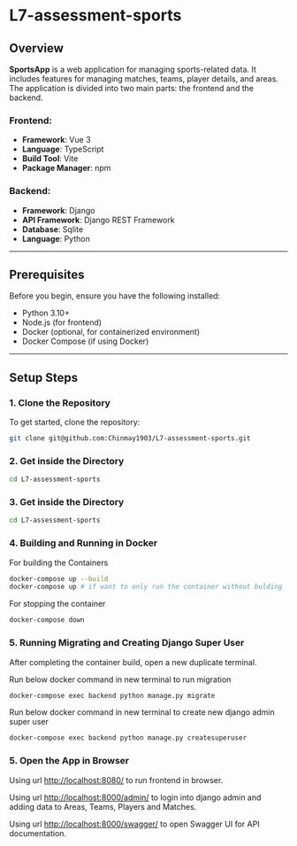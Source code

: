 # L7-assessment-sports

## Overview
**SportsApp** is a web application for managing sports-related data. It includes features for managing matches, teams, player details, and areas. The application is divided into two main parts: the frontend and the backend.

### Frontend:
- **Framework**: Vue 3
- **Language**: TypeScript
- **Build Tool**: Vite
- **Package Manager**: npm

### Backend:
- **Framework**: Django
- **API Framework**: Django REST Framework
- **Database**: Sqlite
- **Language**: Python

---

## Prerequisites

Before you begin, ensure you have the following installed:
- Python 3.10+
- Node.js (for frontend)
- Docker (optional, for containerized environment)
- Docker Compose (if using Docker)

---

## Setup Steps

### 1. Clone the Repository
To get started, clone the repository:

```bash
git clone git@github.com:Chinmay1903/L7-assessment-sports.git
```

### 2. Get inside the Directory

```bash
cd L7-assessment-sports
```

### 3. Get inside the Directory

```bash
cd L7-assessment-sports
```

### 4. Building and Running in Docker
For building the Containers

```bash
docker-compose up --build
docker-compose up # if want to only run the container without bulding
```
For stopping the container

```bash
docker-compose down
```

### 5. Running Migrating and Creating Django Super User
After completing the container build, open a new duplicate terminal.

Run below docker command in new terminal to run migration

```bash
docker-compose exec backend python manage.py migrate
```


Run below docker command in new terminal to create new django admin super user

```bash
docker-compose exec backend python manage.py createsuperuser
```

### 5. Open the App in Browser
Using url [http://localhost:8080/](http://localhost:8080/) to run frontend in browser.


Using url [http://localhost:8000/admin/](http://localhost:8000/admin/) to login into django admin and adding data to Areas, Teams, Players and Matches.


Using url [http://localhost:8000/swagger/](http://localhost:8000/swagger/) to open Swagger UI for API documentation.


